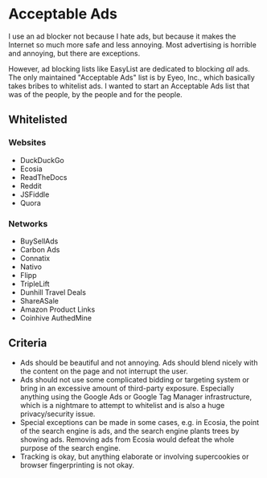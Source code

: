 # Acceptable Ads
I use an ad blocker not because I hate ads, but because it makes the Internet so much more safe and less annoying. Most advertising is horrible and annoying, but there are exceptions.

However, ad blocking lists like EasyList are dedicated to blocking *all* ads. The only maintained "Acceptable Ads" list is by Eyeo, Inc., which basically takes bribes to whitelist ads. I wanted to start an Acceptable Ads list that was of the people, by the people and for the people.

## Whitelisted
### Websites
* DuckDuckGo
* Ecosia
* ReadTheDocs
* Reddit
* JSFiddle
* Quora
### Networks
* BuySellAds
* Carbon Ads
* Connatix
* Nativo
* Flipp
* TripleLift
* Dunhill Travel Deals
* ShareASale
* Amazon Product Links
* Coinhive AuthedMine

## Criteria
* Ads should be beautiful and not annoying. Ads should blend nicely with the content on the page and not interrupt the user.
* Ads should not use some complicated bidding or targeting system or bring in an excessive amount of third-party exposure. Especially anything using the Google Ads or Google Tag Manager infrastructure, which is a nightmare to attempt to whitelist and is also a huge privacy/security issue.
* Special exceptions can be made in some cases, e.g. in Ecosia, the point of the search engine is ads, and the search engine plants trees by showing ads. Removing ads from Ecosia would defeat the whole purpose of the search engine.
* Tracking is okay, but anything elaborate or involving supercookies or browser fingerprinting is not okay.

